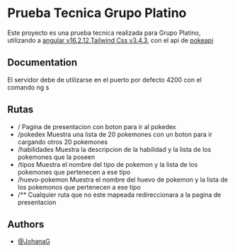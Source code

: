 
# Prueba Tecnica Grupo Platino

Este proyecto es una prueba tecnica realizada para Grupo Platino, utilizando a [angular v16.2.12](https://v16.angular.io/docs),[Tailwind Css v3.4.3](https://tailwindcss.com/docs/installation), con el api de [pokeapi](https://pokeapi.co/)


## Documentation

El servidor debe de utilizarse en el puerto por defecto 4200 con el comando ng s 

## Rutas
* / Pagina de presentacion con boton para ir al pokedex
* /pokedex Muestra una lista de 20 pokemones con un boton para ir cargando otros 20 pokemones
* /habilidades Muestra la descripcion de la habilidad y la lista de los pokemones que la poseen
* /tipos Muestra el nombre del tipo de pokemon y la lista de los pokemones que pertenecen a ese tipo
* /huevo-pokemon Muestra el nombre del huevo de pokemon y la lista de los pokemonos que pertenecen a ese tipo
* /** Cualquier ruta que no este mapeada redireccionara a la pagina de presentacion



## Authors

- [@JohanaG](https://github.com/JohanaG)

